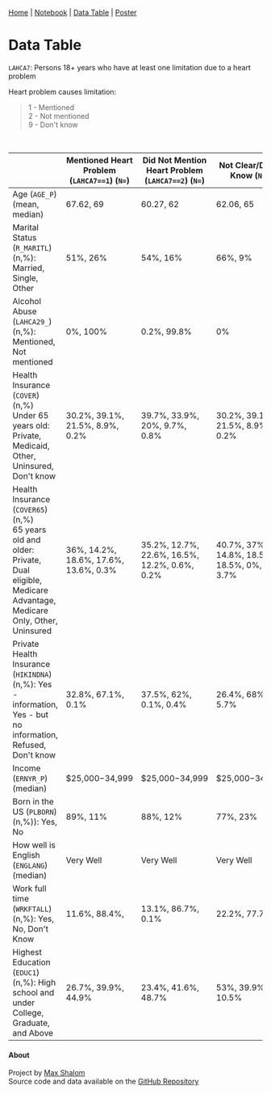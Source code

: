 [Home](https://maxshalom.com/arise/) | [Notebook](https://maxshalom.com/arise/determinants.html) | [Data Table](#) | [Poster](https://maxshalom.com/arise#poster)

# Data Table

`LAHCA7`: Persons 18+ years who have at least one limitation due to a heart problem

Heart problem causes limitation:

> 1 - Mentioned <br>
> 2 - Not mentioned <br>
> 9 - Don't know

<br>

|                                                              | Mentioned Heart Problem (`LAHCA7==1`) (`N=`) | Did Not Mention Heart Problem (`LAHCA7==2`) (`N=`) | Not Clear/Don't Know (`N=`)               |
| ------------------------------------------------------------ | -------------------------------------------- | -------------------------------------------------- | ----------------------------------------- |
| Age (`AGE_P`) (mean, median)                                 | 67.62, 69                                    | 60.27, 62                                          | 62.06, 65                                 |
| Marital Status (`R_MARITL`)(n,%): Married, Single, Other     | 51%, 26%                                     | 54%, 16%                                           | 66%, 9%                                   |
| Alcohol Abuse (`LAHCA29_`)(n,%): Mentioned, Not mentioned    | 0%, 100%                                     | 0.2%, 99.8%                                        | 0%                                        |
| Health Insurance (`COVER`)(n,%) <br>Under 65 years old: Private, Medicaid, Other, Uninsured, Don't know | 30.2%, 39.1%, 21.5%, 8.9%, 0.2%              | 39.7%, 33.9%, 20%, 9.7%, 0.8%                      | 30.2%, 39.1%, 21.5%, 8.9%, 0.2%           |
| Health Insurance (`COVER65`)(n,%)<br>65 years old and older: Private, Dual eligible, Medicare Advantage, Medicare Only, Other, Uninsured | 36%, 14.2%, 18.6%, 17.6%, 13.6%, 0.3%        | 35.2%, 12.7%, 22.6%, 16.5%, 12.2%, 0.6%, 0.2%      | 40.7%, 37%, 14.8%, 18.5%, 18.5%, 0%, 3.7% |
| Private Health Insurance (`HIKINDNA`)(n,%): Yes - information, Yes - but no information, Refused, Don't know | 32.8%, 67.1%, 0.1%                           | 37.5%, 62%, 0.1%, 0.4%                             | 26.4%, 68%, 5.7%                          |
| Income (`ERNYR_P`)(median)                                   | $25,000−34,999                               | $25,000−34,999                                     | $25,000−34,999                            |
| Born in the US (`PLBORN`)(n,%)): Yes, No                     | 89%, 11%                                     | 88%, 12%                                           | 77%, 23%                                  |
| How well is English (`ENGLANG`)(median)                      | Very Well                                    | Very Well                                          | Very Well                                 |
| Work full time (`WRKFTALL`)(n,%): Yes, No, Don't Know        | 11.6%, 88.4%,                                | 13.1%, 86.7%, 0.1%                                 | 22.2%, 77.7%                              |
| Highest Education (`EDUC1`)(n,%): High school and under College, Graduate, and Above | 26.7%, 39.9%, 44.9%                          | 23.4%, 41.6%, 48.7%                                | 53%, 39.9%, 10.5%                         |

#### About

Project by [Max Shalom](https://maxshalom.com) <br>
Source code and data available on the [GitHub Repository](https://github.com/MaxShalom/arise)